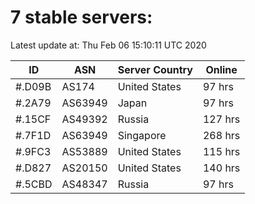 # 7 stable servers:

Latest update at: Thu Feb 06 15:10:11 UTC 2020

| ID | ASN | Server Country | Online |
| -- | --- | -------------- | ------ |
| #.D09B | AS174 | United States | 97 hrs |
| #.2A79 | AS63949 | Japan | 97 hrs |
| #.15CF | AS49392 | Russia | 127 hrs |
| #.7F1D | AS63949 | Singapore | 268 hrs |
| #.9FC3 | AS53889 | United States | 115 hrs |
| #.D827 | AS20150 | United States | 140 hrs |
| #.5CBD | AS48347 | Russia | 97 hrs |

